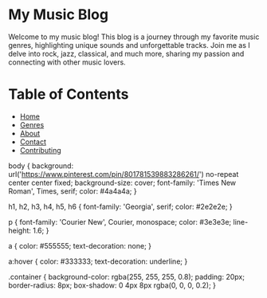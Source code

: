 # My Music Blog

Welcome to my music blog! This blog is a journey through my favorite music genres, highlighting unique sounds and unforgettable tracks. Join me as I delve into rock, jazz, classical, and much more, sharing my passion and connecting with other music lovers.

# Table of Contents
- [Home](#home)
- [Genres](#genres)
- [About](#about)
- [Contact](#contact)
- [Contributing](#contributing)

body {
    background: url('https://www.pinterest.com/pin/801781539883286261/') no-repeat center center fixed;
    background-size: cover;
    font-family: 'Times New Roman', Times, serif;
    color: #4a4a4a;
}

h1, h2, h3, h4, h5, h6 {
    font-family: 'Georgia', serif;
    color: #2e2e2e;
}

p {
    font-family: 'Courier New', Courier, monospace;
    color: #3e3e3e;
    line-height: 1.6;
}

a {
    color: #555555;
    text-decoration: none;
}

a:hover {
    color: #333333;
    text-decoration: underline;
}

.container {
    background-color: rgba(255, 255, 255, 0.8);
    padding: 20px;
    border-radius: 8px;
    box-shadow: 0 4px 8px rgba(0, 0, 0, 0.2);
}
